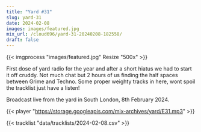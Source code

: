 ```yaml
---
title: "Yard #31"
slug: yard-31
date: 2024-02-08
images: images/featured.jpg
mix_url: /cloud696/yard-31-20240208-182558/
draft: false
---
```


{{< imgprocess "images/featured.jpg" Resize "500x" >}}

First dose of yard radio for the year and after a short hiatus we had to start it off cruddy. Not much chat but 2 hours of us finding the half spaces between Grime and Techno. Some proper weighty tracks in here, wont spoil the tracklist just have a listen!

Broadcast live from the yard in South London, 8th February 2024.

{{< player "https://storage.googleapis.com/mix-archives/yard/E31.mp3" >}}

{{< tracklist "data/tracklists/2024-02-08.csv" >}}
